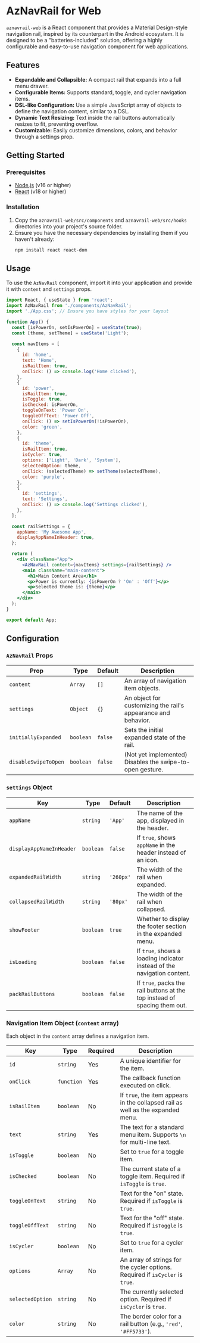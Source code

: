 # AzNavRail for Web

`aznavrail-web` is a React component that provides a Material Design-style navigation rail, inspired by its counterpart in the Android ecosystem. It is designed to be a "batteries-included" solution, offering a highly configurable and easy-to-use navigation component for web applications.

## Features

- **Expandable and Collapsible:** A compact rail that expands into a full menu drawer.
- **Configurable Items:** Supports standard, toggle, and cycler navigation items.
- **DSL-like Configuration:** Use a simple JavaScript array of objects to define the navigation content, similar to a DSL.
- **Dynamic Text Resizing:** Text inside the rail buttons automatically resizes to fit, preventing overflow.
- **Customizable:** Easily customize dimensions, colors, and behavior through a settings prop.

## Getting Started

### Prerequisites

- [Node.js](https://nodejs.org/) (v16 or higher)
- [React](https://reactjs.org/) (v18 or higher)

### Installation

1.  Copy the `aznavrail-web/src/components` and `aznavrail-web/src/hooks` directories into your project's source folder.
2.  Ensure you have the necessary dependencies by installing them if you haven't already:
    ```bash
    npm install react react-dom
    ```

## Usage

To use the `AzNavRail` component, import it into your application and provide it with `content` and `settings` props.

```jsx
import React, { useState } from 'react';
import AzNavRail from './components/AzNavRail';
import './App.css'; // Ensure you have styles for your layout

function App() {
  const [isPowerOn, setIsPowerOn] = useState(true);
  const [theme, setTheme] = useState('Light');

  const navItems = [
    {
      id: 'home',
      text: 'Home',
      isRailItem: true,
      onClick: () => console.log('Home clicked'),
    },
    {
      id: 'power',
      isRailItem: true,
      isToggle: true,
      isChecked: isPowerOn,
      toggleOnText: 'Power On',
      toggleOffText: 'Power Off',
      onClick: () => setIsPowerOn(!isPowerOn),
      color: 'green',
    },
    {
      id: 'theme',
      isRailItem: true,
      isCycler: true,
      options: ['Light', 'Dark', 'System'],
      selectedOption: theme,
      onClick: (selectedTheme) => setTheme(selectedTheme),
      color: 'purple',
    },
    {
      id: 'settings',
      text: 'Settings',
      onClick: () => console.log('Settings clicked'),
    },
  ];

  const railSettings = {
    appName: 'My Awesome App',
    displayAppNameInHeader: true,
  };

  return (
    <div className="App">
      <AzNavRail content={navItems} settings={railSettings} />
      <main className="main-content">
        <h1>Main Content Area</h1>
        <p>Power is currently: {isPowerOn ? 'On' : 'Off'}</p>
        <p>Selected theme is: {theme}</p>
      </main>
    </div>
  );
}

export default App;
```

## Configuration

### `AzNavRail` Props

| Prop                | Type      | Default           | Description                                                                 |
| ------------------- | --------- | ----------------- | --------------------------------------------------------------------------- |
| `content`           | `Array`   | `[]`              | An array of navigation item objects.                                        |
| `settings`          | `Object`  | `{}`              | An object for customizing the rail's appearance and behavior.             |
| `initiallyExpanded` | `boolean` | `false`           | Sets the initial expanded state of the rail.                                |
| `disableSwipeToOpen`| `boolean` | `false`           | (Not yet implemented) Disables the swipe-to-open gesture.                   |

### `settings` Object

| Key                      | Type      | Default    | Description                                                              |
| ------------------------ | --------- | ---------- | ------------------------------------------------------------------------ |
| `appName`                | `string`  | `'App'`    | The name of the app, displayed in the header.                            |
| `displayAppNameInHeader` | `boolean` | `false`    | If `true`, shows `appName` in the header instead of an icon.             |
| `expandedRailWidth`      | `string`  | `'260px'`  | The width of the rail when expanded.                                     |
| `collapsedRailWidth`     | `string`  | `'80px'`   | The width of the rail when collapsed.                                    |
| `showFooter`             | `boolean` | `true`     | Whether to display the footer section in the expanded menu.              |
| `isLoading`              | `boolean` | `false`    | If `true`, shows a loading indicator instead of the navigation content.  |
| `packRailButtons`        | `boolean` | `false`    | If `true`, packs the rail buttons at the top instead of spacing them out.|

### Navigation Item Object (`content` array)

Each object in the `content` array defines a navigation item.

| Key             | Type      | Required | Description                                                                    |
| --------------- | --------- | -------- | ------------------------------------------------------------------------------ |
| `id`            | `string`  | Yes      | A unique identifier for the item.                                              |
| `onClick`       | `function`| Yes      | The callback function executed on click.                                       |
| `isRailItem`    | `boolean` | No       | If `true`, the item appears in the collapsed rail as well as the expanded menu.|
| `text`          | `string`  | Yes      | The text for a standard menu item. Supports `\n` for multi-line text.          |
| `isToggle`      | `boolean` | No       | Set to `true` for a toggle item.                                               |
| `isChecked`     | `boolean` | No       | The current state of a toggle item. Required if `isToggle` is `true`.          |
| `toggleOnText`  | `string`  | No       | Text for the "on" state. Required if `isToggle` is `true`.                     |
| `toggleOffText` | `string`  | No       | Text for the "off" state. Required if `isToggle` is `true`.                    |
| `isCycler`      | `boolean` | No       | Set to `true` for a cycler item.                                               |
| `options`       | `Array`   | No       | An array of strings for the cycler options. Required if `isCycler` is `true`.  |
| `selectedOption`| `string`  | No       | The currently selected option. Required if `isCycler` is `true`.               |
| `color`         | `string`  | No       | The border color for a rail button (e.g., `'red'`, `'#FF5733'`).                |